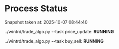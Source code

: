 # Process Status

Snapshot taken at: 2025-10-07 08:44:40

../wintrd/trade_algo.py --task price_update: **RUNNING**

../wintrd/trade_algo.py --task buy_sell: **RUNNING**


